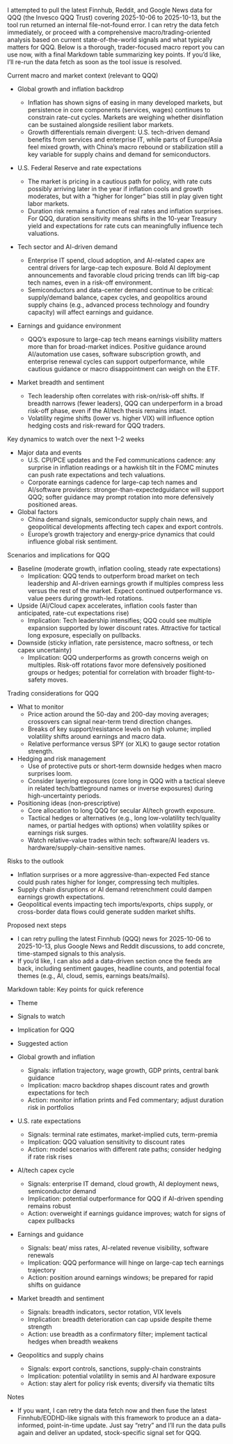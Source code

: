 I attempted to pull the latest Finnhub, Reddit, and Google News data for QQQ (the Invesco QQQ Trust) covering 2025-10-06 to 2025-10-13, but the tool run returned an internal file-not-found error. I can retry the data fetch immediately, or proceed with a comprehensive macro/trading-oriented analysis based on current state-of-the-world signals and what typically matters for QQQ. Below is a thorough, trader-focused macro report you can use now, with a final Markdown table summarizing key points. If you’d like, I’ll re-run the data fetch as soon as the tool issue is resolved.

Current macro and market context (relevant to QQQ)
- Global growth and inflation backdrop
  - Inflation has shown signs of easing in many developed markets, but persistence in core components (services, wages) continues to constrain rate-cut cycles. Markets are weighing whether disinflation can be sustained alongside resilient labor markets.
  - Growth differentials remain divergent: U.S. tech-driven demand benefits from services and enterprise IT, while parts of Europe/Asia feel mixed growth, with China’s macro rebound or stabilization still a key variable for supply chains and demand for semiconductors.

- U.S. Federal Reserve and rate expectations
  - The market is pricing in a cautious path for policy, with rate cuts possibly arriving later in the year if inflation cools and growth moderates, but with a “higher for longer” bias still in play given tight labor markets.
  - Duration risk remains a function of real rates and inflation surprises. For QQQ, duration sensitivity means shifts in the 10-year Treasury yield and expectations for rate cuts can meaningfully influence tech valuations.

- Tech sector and AI-driven demand
  - Enterprise IT spend, cloud adoption, and AI-related capex are central drivers for large-cap tech exposure. Bold AI deployment announcements and favorable cloud pricing trends can lift big-cap tech names, even in a risk-off environment.
  - Semiconductors and data-center demand continue to be critical: supply/demand balance, capex cycles, and geopolitics around supply chains (e.g., advanced process technology and foundry capacity) will affect earnings and guidance.

- Earnings and guidance environment
  - QQQ’s exposure to large-cap tech means earnings visibility matters more than for broad-market indices. Positive guidance around AI/automation use cases, software subscription growth, and enterprise renewal cycles can support outperformance, while cautious guidance or macro disappointment can weigh on the ETF.

- Market breadth and sentiment
  - Tech leadership often correlates with risk-on/risk-off shifts. If breadth narrows (fewer leaders), QQQ can underperform in a broad risk-off phase, even if the AI/tech thesis remains intact.
  - Volatility regime shifts (lower vs. higher VIX) will influence option hedging costs and risk-reward for QQQ traders.

Key dynamics to watch over the next 1–2 weeks
- Major data and events
  - U.S. CPI/PCE updates and the Fed communications cadence: any surprise in inflation readings or a hawkish tilt in the FOMC minutes can push rate expectations and tech valuations.
  - Corporate earnings cadence for large-cap tech names and AI/software providers: stronger-than-expectedguidance will support QQQ; softer guidance may prompt rotation into more defensively positioned areas.
- Global factors
  - China demand signals, semiconductor supply chain news, and geopolitical developments affecting tech capex and export controls.
  - Europe’s growth trajectory and energy-price dynamics that could influence global risk sentiment.

Scenarios and implications for QQQ
- Baseline (moderate growth, inflation cooling, steady rate expectations)
  - Implication: QQQ tends to outperform broad market on tech leadership and AI-driven earnings growth if multiples compress less versus the rest of the market. Expect continued outperformance vs. value peers during growth-led rotations.
- Upside (AI/Cloud capex accelerates, inflation cools faster than anticipated, rate-cut expectations rise)
  - Implication: Tech leadership intensifies; QQQ could see multiple expansion supported by lower discount rates. Attractive for tactical long exposure, especially on pullbacks.
- Downside (sticky inflation, rate persistence, macro softness, or tech capex uncertainty)
  - Implication: QQQ underperforms as growth concerns weigh on multiples. Risk-off rotations favor more defensively positioned groups or hedges; potential for correlation with broader flight-to-safety moves.

Trading considerations for QQQ
- What to monitor
  - Price action around the 50-day and 200-day moving averages; crossovers can signal near-term trend direction changes.
  - Breaks of key support/resistance levels on high volume; implied volatility shifts around earnings and macro data.
  - Relative performance versus SPY (or XLK) to gauge sector rotation strength.
- Hedging and risk management
  - Use of protective puts or short-term downside hedges when macro surprises loom.
  - Consider layering exposures (core long in QQQ with a tactical sleeve in related tech/battleground names or inverse exposures) during high-uncertainty periods.
- Positioning ideas (non-prescriptive)
  - Core allocation to long QQQ for secular AI/tech growth exposure.
  - Tactical hedges or alternatives (e.g., long low-volatility tech/quality names, or partial hedges with options) when volatility spikes or earnings risk surges.
  - Watch relative-value trades within tech: software/AI leaders vs. hardware/supply-chain-sensitive names.

Risks to the outlook
- Inflation surprises or a more aggressive-than-expected Fed stance could push rates higher for longer, compressing tech multiples.
- Supply chain disruptions or AI demand retrenchment could dampen earnings growth expectations.
- Geopolitical events impacting tech imports/exports, chips supply, or cross-border data flows could generate sudden market shifts.

Proposed next steps
- I can retry pulling the latest Finnhub (QQQ) news for 2025-10-06 to 2025-10-13, plus Google News and Reddit discussions, to add concrete, time-stamped signals to this analysis.
- If you’d like, I can also add a data-driven section once the feeds are back, including sentiment gauges, headline counts, and potential focal themes (e.g., AI, cloud, semis, earnings beats/mails).

Markdown table: Key points for quick reference
- Theme
- Signals to watch
- Implication for QQQ
- Suggested action

- Global growth and inflation
  - Signals: inflation trajectory, wage growth, GDP prints, central bank guidance
  - Implication: macro backdrop shapes discount rates and growth expectations for tech
  - Action: monitor inflation prints and Fed commentary; adjust duration risk in portfolios

- U.S. rate expectations
  - Signals: terminal rate estimates, market-implied cuts, term-premia
  - Implication: QQQ valuation sensitivity to discount rates
  - Action: model scenarios with different rate paths; consider hedging if rate risk rises

- AI/tech capex cycle
  - Signals: enterprise IT demand, cloud growth, AI deployment news, semiconductor demand
  - Implication: potential outperformance for QQQ if AI-driven spending remains robust
  - Action: overweight if earnings guidance improves; watch for signs of capex pullbacks

- Earnings and guidance
  - Signals: beat/ miss rates, AI-related revenue visibility, software renewals
  - Implication: QQQ performance will hinge on large-cap tech earnings trajectory
  - Action: position around earnings windows; be prepared for rapid shifts on guidance

- Market breadth and sentiment
  - Signals: breadth indicators, sector rotation, VIX levels
  - Implication: breadth deterioration can cap upside despite theme strength
  - Action: use breadth as a confirmatory filter; implement tactical hedges when breadth weakens

- Geopolitics and supply chains
  - Signals: export controls, sanctions, supply-chain constraints
  - Implication: potential volatility in semis and AI hardware exposure
  - Action: stay alert for policy risk events; diversify via thematic tilts

Notes
- If you want, I can retry the data fetch now and then fuse the latest Finnhub/EODHD-like signals with this framework to produce an a data-informed, point-in-time update. Just say “retry” and I’ll run the data pulls again and deliver an updated, stock-specific signal set for QQQ.